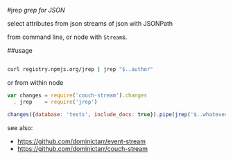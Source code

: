 #jrep <em>grep for JSON</em>

select attributes from json streams of json with JSONPath

from command line, or node with `Stream`s.

##usage

``` bash

curl registry.npmjs.org/jrep | jrep "$..author"

```

or from within node

``` js
var changes = require('couch-stream').changes
  , jrep    = require('jrep')

changes({database: 'tests', include_docs: true}).pipe(jrep('$..whatever'))

```

see also:

  * https://github.com/dominictarr/event-stream  
  * https://github.com/dominictarr/couch-stream
